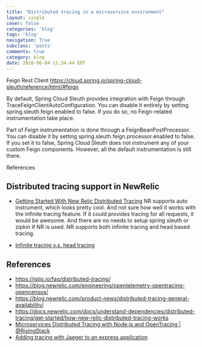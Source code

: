 ```yaml
---
title: "Distributed tracing in a microservice environment"
layout: single
cover: false
categories: 'blog'
tags: 'blog'
navigation: True
subclass: 'posts'
comments: true
category: blog
date: 2020-06-04 11:34:44 EDT
---
```


Feign Rest Client
https://cloud.spring.io/spring-cloud-sleuth/reference/html/#feign

By default, Spring Cloud Sleuth provides integration with Feign through TraceFeignClientAutoConfiguration. You can disable it entirely by setting spring.sleuth.feign.enabled to false. If you do so, no Feign-related instrumentation take place.

Part of Feign instrumentation is done through a FeignBeanPostProcessor. You can disable it by setting spring.sleuth.feign.processor.enabled to false. If you set it to false, Spring Cloud Sleuth does not instrument any of your custom Feign components. However, all the default instrumentation is still there.

References

## Distributed tracing support in NewRelic

- [Getting Started With New Relic Distributed Tracing](https://blog.newrelic.com/product-news/distributed-tracing-general-availability/)
NR supports auto instrument, which looks pretty cool. And not sure how well it works with the infinite tracing feature. If it could provides tracing for all requests, it would be awesome. And there are no needs to setup spring sleuth or zipkin if NR is used.
NR supports both infinite tracing and head based tracing.

- [Infinite tracing v.s. head tracing](https://docs.newrelic.com/docs/understand-dependencies/distributed-tracing/infinite-tracing/introduction-infinite-tracing)

## References

- https://istio.io/faq/distributed-tracing/
- https://blog.newrelic.com/engineering/opentelemetry-opentracing-opencensus/
- https://blog.newrelic.com/product-news/distributed-tracing-general-availability/
- https://docs.newrelic.com/docs/understand-dependencies/distributed-tracing/get-started/how-new-relic-distributed-tracing-works
- [Microservices Distributed Tracing with Node.js and OpenTracing \| @RisingStack](https://blog.risingstack.com/distributed-tracing-opentracing-node-js/)
- [Adding tracing with Jaeger to an express application](https://rhonabwy.com/2019/01/06/adding-tracing-with-jaeger-to-an-express-application/)
